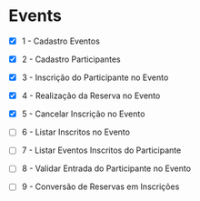 # Events

- [x] 1 - Cadastro Eventos
- [x] 2 - Cadastro Participantes
- [x] 3 - Inscrição do Participante no Evento
- [x] 4 - Realização da Reserva no Evento
- [x] 5 - Cancelar Inscrição no Evento
- [ ] 6 - Listar Inscritos no Evento
- [ ] 7 - Listar Eventos Inscritos do Participante
- [ ] 8 - Validar Entrada do Participante no Evento 
- [ ] 9 - Conversão de Reservas em Inscrições


